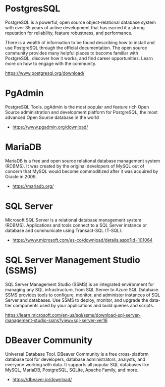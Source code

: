 


# PostgresSQL
PostgreSQL is a powerful, open source object-relational database system with over 35 years of active development that has earned it a strong reputation for reliability, feature robustness, and performance.

There is a wealth of information to be found describing how to install and use PostgreSQL through the official documentation. The open source community provides many helpful places to become familiar with PostgreSQL, discover how it works, and find career opportunities. Learn more on how to engage with the community.

 https://www.postgresql.org/download/

# PgAdmin
PostgreSQL Tools. pgAdmin is the most popular and feature rich Open Source administration and development platform for PostgreSQL, the most advanced Open Source database in the world

*  https://www.pgadmin.org/download/



# MariaDB
MariaDB is a free and open source relational database management system (RDBMS). It was created by the original developers of MySQL out of concern that MySQL would become commoditized after it was acquired by Oracle in 2009.

* https://mariadb.org/


# SQL Server

Microsoft SQL Server is a relational database management system (RDBMS). Applications and tools connect to a SQL Server instance or database and communicate using Transact-SQL (T-SQL).

* https://www.microsoft.com/es-co/download/details.aspx?id=101064

# SQL Server Management Studio (SSMS)

SQL Server Management Studio (SSMS) is an integrated environment for managing any SQL infrastructure, from SQL Server to Azure SQL Database. SSMS provides tools to configure, monitor, and administer instances of SQL Server and databases. Use SSMS to deploy, monitor, and upgrade the data-tier components used by your applications and build queries and scripts.

https://learn.microsoft.com/en-us/sql/ssms/download-sql-server-management-studio-ssms?view=sql-server-ver16


# DBeaver Community 
Universal Database Tool. DBeaver Community is a free cross-platform database tool for developers, database administrators, analysts, and everyone working with data. It supports all popular SQL databases like MySQL, MariaDB, PostgreSQL, SQLite, Apache Family, and more.

* https://dbeaver.io/download/
